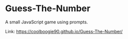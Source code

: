 # Guess-The-Number
A small JavaScript game using prompts. 

Link: https://coolboogie90.github.io/Guess-The-Number/
